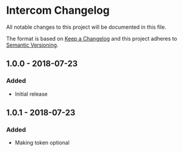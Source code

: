 # Intercom Changelog

All notable changes to this project will be documented in this file.

The format is based on [Keep a Changelog](http://keepachangelog.com/) and this project adheres to [Semantic Versioning](http://semver.org/).

## 1.0.0 - 2018-07-23
### Added
- Initial release

## 1.0.1 - 2018-07-23
### Added
- Making token optional
